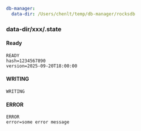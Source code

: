 ```yaml
db-manager:
  data-dir: /Users/chenlt/temp/db-manager/rocksdb
```

### data-dir/xxx/.state

#### Ready
```text
READY
hash=1234567890
version=2025-09-20T18:00:00
```

#### WRITING
```text
WRITING
```

#### ERROR
```text
ERROR
error=some error message
```